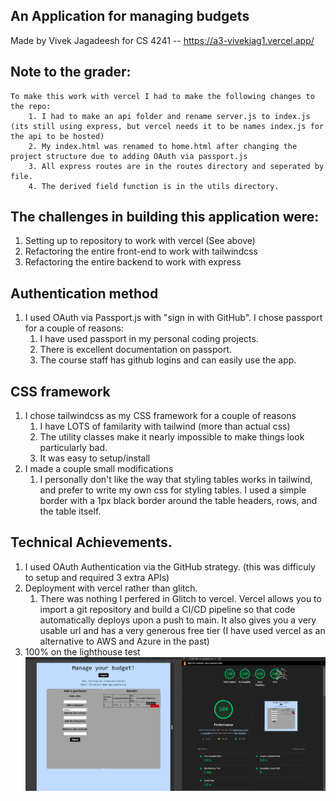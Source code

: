 ## An Application for managing budgets
Made by Vivek Jagadeesh for CS 4241 -- https://a3-vivekjag1.vercel.app/

## Note to the grader: 
    To make this work with vercel I had to make the following changes to the repo: 
        1. I had to make an api folder and rename server.js to index.js (its still using express, but vercel needs it to be names index.js for the api to be hosted)
        2. My index.html was renamed to home.html after changing the project structure due to adding OAuth via passport.js
        3. All express routes are in the routes directory and seperated by file. 
        4. The derived field function is in the utils directory. 

## The challenges in building this application were: 
1. Setting up to repository to work with vercel (See above)
2. Refactoring the entire front-end to work with tailwindcss 
3. Refactoring the entire backend to work with express
## Authentication method 
1. I used OAuth via Passport.js with "sign in with GitHub". I chose passport for a couple of reasons: 
    1. I have used passport in my personal coding projects. 
    2. There is excellent documentation on passport.
    3. The course staff has github logins and can easily use the app. 
## CSS framework 
1. I chose tailwindcss as my CSS framework for a couple of reasons 
    1. I have LOTS of familarity with tailwind (more than actual css)
    2. The utility classes make it nearly impossible to make things look particularly bad. 
    3. It was easy to setup/install 
2. I made a couple small modifications 
    1. I personally don't like the way that styling tables works in tailwind, and prefer to write my own css for styling tables. I used a simple border with a 1px black border around the table headers, rows, and the table itself. 

## Technical Achievements.
1. I used OAuth Authentication via the GitHub strategy. (this was difficuly to setup and required 3 extra APIs)
2. Deployment with vercel rather than glitch. 
    1. There was nothing I perfered in Glitch to vercel. Vercel allows you to import a git repository and build a CI/CD pipeline so that code automatically deploys upon a push to main. It also gives you a very usable url and has a very generous free tier (I have used vercel as an alternative to AWS and Azure in the past)
3. 100% on the lighthouse test 
![lighthouse score](image.png)
